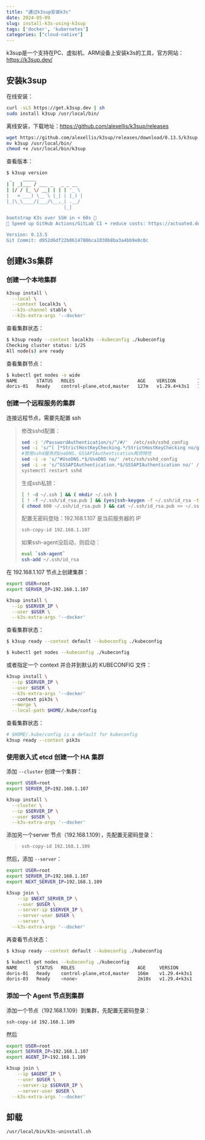 ```yaml
---
title: "通过k3sup安装k3s"
date: 2024-05-09
slug: install-k3s-using-k3sup
tags: ['docker', 'kubernetes']
categories: ["cloud-native"]
---
```


k3sup是一个支持在PC、虚拟机、ARM设备上安装k3s的工具，官方网站：<https://k3sup.dev/>

## 安装k3sup

在线安装：

```bash
curl -sLS https://get.k3sup.dev | sh
sudo install k3sup /usr/local/bin/
```

离线安装，下载地址：<https://github.com/alexellis/k3sup/releases>

```bash
wget https://github.com/alexellis/k3sup/releases/download/0.13.5/k3sup
mv k3sup /usr/local/bin/
chmod +x /usr/local/bin/k3sup
```

查看版本：

```bash
$ k3sup version
 _    _____
| | _|___ / ___ _   _ _ __
| |/ / |_ \/ __| | | | '_ \
|   < ___) \__ \ |_| | |_) |
|_|\_\____/|___/\__,_| .__/
                     |_|

bootstrap K3s over SSH in < 60s 🚀
🚀 Speed up GitHub Actions/GitLab CI + reduce costs: https://actuated.dev

Version: 0.13.5
Git Commit: d952d6df22b06147806ca1030b8ba3a4bb9e0c0c
```



## 创建k3s集群

### 创建一个本地集群

```bash
k3sup install \
  --local \
  --context localk3s \
  --k3s-channel stable \
  --k3s-extra-args '--docker'
```

查看集群状态：

```bash
$ k3sup ready --context localk3s --kubeconfig ./kubeconfig
Checking cluster status: 1/25
All node(s) are ready
```

查看集群节点：

```bash
$ kubectl get nodes -o wide
NAME       STATUS   ROLES                       AGE    VERSION        INTERNAL-IP     EXTERNAL-IP   OS-IMAGE                KERNEL-VERSION                CONTAINER-RUNTIME
doris-01   Ready    control-plane,etcd,master   127m   v1.29.4+k3s1   192.168.1.107   <none>        CentOS Linux 7 (Core)   3.10.0-1160.71.1.el7.x86_64   docker://25.0.4
```



### 创建一个远程服务的集群

连接远程节点，需要先配置 ssh

>
> 修改sshd配置：
>
> ```bash
> sed -i '/PasswordAuthentication/s/^/#/'  /etc/ssh/sshd_config
> sed -i 's/^[ ]*StrictHostKeyChecking.*/StrictHostKeyChecking no/g' /etc/ssh/ssh_config
> #禁用sshd服务的UseDNS、GSSAPIAuthentication两项特性
> sed -i -e 's/^#UseDNS.*$/UseDNS no/' /etc/ssh/sshd_config
> sed -i -e 's/^GSSAPIAuthentication.*$/GSSAPIAuthentication no/' /etc/ssh/sshd_config
> systemctl restart sshd
> ```
>
> 生成ssh私钥：
>
> ```bash
> [ ! -d ~/.ssh ] && ( mkdir ~/.ssh )
> [ ! -f ~/.ssh/id_rsa.pub ] && (yes|ssh-keygen -f ~/.ssh/id_rsa -t rsa -N "")
> ( chmod 600 ~/.ssh/id_rsa.pub ) && cat ~/.ssh/id_rsa.pub >> ~/.ssh/authorized_keys
> ```
>
> 配置无密码登陆：192.168.1.107 是当前服务器的 IP
>
> ```bash
> ssh-copy-id 192.168.1.107 
> ```
>
> 如果ssh-agent没启动，则启动：
>
> ```bash
> eval `ssh-agent`
> ssh-add ~/.ssh/id_rsa
> ```
>

在 192.168.1.107 节点上创建集群：

```bash
export USER=root
export SERVER_IP=192.168.1.107

k3sup install \
  --ip $SERVER_IP \
  --user $USER \
  --k3s-extra-args '--docker'
```

查看集群状态：

```bash
$ k3sup ready --context default --kubeconfig ./kubeconfig

$ kubectl get nodes --kubeconfig ./kubeconfig
```



或者指定一个 context 并合并到默认的 KUBECONFIG 文件：

```bash
k3sup install \
  --ip $SERVER_IP \
  --user $USER \
  --k3s-extra-args '--docker'
  --context pik3s \
  --merge \
  --local-path $HOME/.kube/config
```

查看集群状态：

```bash
# $HOME/.kube/config is a default for kubeconfig
k3sup ready --context pik3s
```

### 使用嵌入式 etcd 创建一个 HA 集群

添加 `--cluster` 创建一个集群：

```bash
export USER=root
export SERVER_IP=192.168.1.107

k3sup install \
  --cluster \
  --ip $SERVER_IP \
  --user $USER \
  --k3s-extra-args '--docker'
```

添加另一个server 节点（192.168.1.109），先配置无密码登录：

> ```bash
> ssh-copy-id 192.168.1.109
> ```

然后，添加 `--server`： 

```bash
export USER=root
export SERVER_IP=192.168.1.107
export NEXT_SERVER_IP=192.168.1.109

k3sup join \
	--ip $NEXT_SERVER_IP \
	--user $USER \
	--server-ip $SERVER_IP \
	--server-user $USER \
	--server \
  --k3s-extra-args '--docker'
```

再查看节点状态：

```bash
$ k3sup ready --context default --kubeconfig ./kubeconfig

$ kubectl get nodes --kubeconfig ./kubeconfig
NAME       STATUS   ROLES                       AGE     VERSION
doris-01   Ready    control-plane,etcd,master   166m    v1.29.4+k3s1
doris-03   Ready    <none>                      2m18s   v1.29.4+k3s1
```



### 添加一个 Agent 节点到集群

添加一个节点（192.168.1.109）到集群，先配置无密码登录：

```bash
ssh-copy-id 192.168.1.109
```

然后

```bash
export USER=root
export SERVER_IP=192.168.1.107
export AGENT_IP=192.168.1.109

k3sup join \
	--ip $AGENT_IP \
	--user $USER \
	--server-ip $SERVER_IP \
	--server-user $USER \
  --k3s-extra-args '--docker'
```

## 卸载

```bash
/usr/local/bin/k3s-uninstall.sh
```

